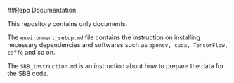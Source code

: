 ##Repo Documentation

This repository contains only documents.
 
The ```environment_setup.md``` file contains the instruction on installing necessary dependencies and softwares  such as ```opencv, cuda, TensorFlow, caffe``` and so on. 

The ```SBB_instruction.md``` is an instruction about how to prepare the data for the SBB code.
